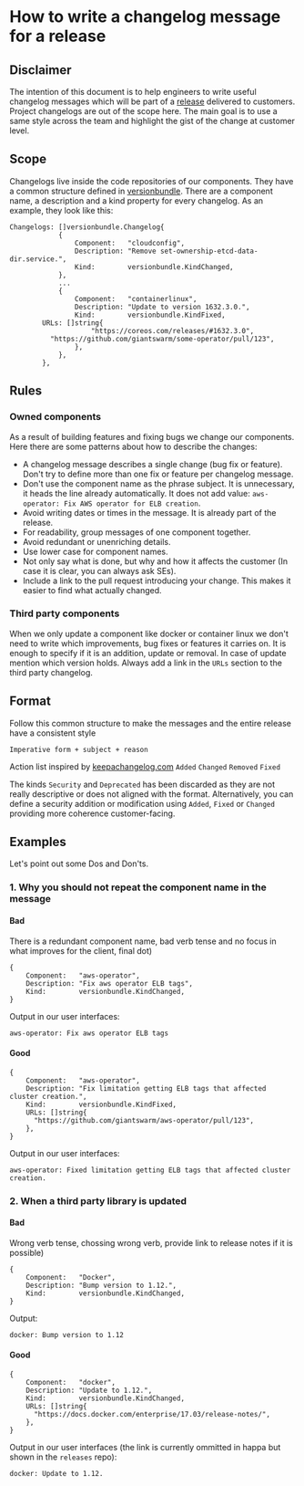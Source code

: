 # How to write a changelog message for a release

## Disclaimer

The intention of this document is to help engineers to write useful changelog messages which will be part of a [release](https://github.com/giantswarm/giantswarm/wiki/Releases)
delivered to customers. Project changelogs are out of the scope here. The main goal is to use a same style across the team and
highlight the gist of the change at customer level.

## Scope

Changelogs live inside the code repositories of our components. They have a common structure defined in [versionbundle](https://godoc.org/github.com/giantswarm/versionbundle#Bundle). There are a component name, a description and a kind
property for every changelog. As an example, they look like this:

```golang
Changelogs: []versionbundle.Changelog{
			{
				Component:   "cloudconfig",
				Description: "Remove set-ownership-etcd-data-dir.service.",
				Kind:        versionbundle.KindChanged,
			},
            ...
			{
				Component:   "containerlinux",
				Description: "Update to version 1632.3.0.",
				Kind:        versionbundle.KindFixed,
        URLs: []string{
					"https://coreos.com/releases/#1632.3.0",
          "https://github.com/giantswarm/some-operator/pull/123",
				},
			},
		},
```

## Rules

### Owned components

As a result of building features and fixing bugs we change our components. Here there are some patterns about how to describe the changes:

- A changelog message describes a single change (bug fix or feature). Don't try to define more than one fix or feature per changelog message.
- Don't use the component name as the phrase subject. It is unnecessary, it heads the line already automatically. It does not add value: `aws-operator: Fix AWS operator for ELB creation`.
- Avoid writing dates or times in the message. It is already part of the release.
- For readability, group messages of one component together.
- Avoid redundant or unenriching details.
- Use lower case for component names.
- Not only say what is done, but why and how it affects the customer (In case it is clear, you can always ask SEs).
- Include a link to the pull request introducing your change. This makes it easier to find what actually changed.

### Third party components

When we only update a component like docker or container linux we don't need to write which improvements, bug fixes or features
it carries on. It is enough to specify if it is an addition, update or removal. In case of update mention which version holds. Always
add a link in the `URLs` section to the third party changelog.

## Format

Follow this common structure to make the messages and the entire release have a consistent style

`Imperative form + subject + reason`

Action list inspired by [keepachangelog.com](http://keepachangelog.com/en/1.0.0/)
`Added` `Changed` `Removed` `Fixed`

The kinds `Security` and `Deprecated` has been discarded as they are not really descriptive or does not aligned with the format.
Alternatively, you can define a security addition or modification using `Added`, `Fixed` or `Changed` providing more coherence customer-facing.

## Examples

Let's point out some Dos and Don'ts.

### 1. Why you should not repeat the component name in the message

#### Bad

There is a redundant component name, bad verb tense and no focus in what improves for the client, final dot)

```golang
{
    Component:   "aws-operator",
    Description: "Fix aws operator ELB tags",
    Kind:        versionbundle.KindChanged,
}
```

Output in our user interfaces:

```
aws-operator: Fix aws operator ELB tags
```

#### Good

```golang
{
    Component:   "aws-operator",
    Description: "Fix limitation getting ELB tags that affected cluster creation.",
    Kind:        versionbundle.KindFixed,
    URLs: []string{
      "https://github.com/giantswarm/aws-operator/pull/123",
    },
}
```

Output in our user interfaces:

```
aws-operator: Fixed limitation getting ELB tags that affected cluster creation.
```

### 2. When a third party library is updated

#### Bad

Wrong verb tense, chossing wrong verb, provide link to release notes if it is possible)

```golang
{
    Component:   "Docker",
    Description: "Bump version to 1.12.",
    Kind:        versionbundle.KindChanged,
}
```

Output:

```
docker: Bump version to 1.12
```

#### Good

```golang
{
    Component:   "docker",
    Description: "Update to 1.12.",
    Kind:        versionbundle.KindChanged,
    URLs: []string{
      "https://docs.docker.com/enterprise/17.03/release-notes/",
    },
}
```

Output in our user interfaces (the link is currently ommitted in happa
but shown in the `releases` repo):

```
docker: Update to 1.12.
```

